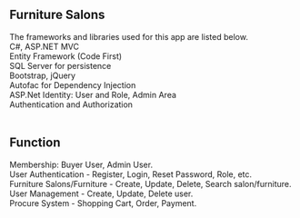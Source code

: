 ## Furniture Salons

The frameworks and libraries used for this app are listed below.
<br />
C#, ASP.NET MVC <br />
Entity Framework (Code First)<br />
SQL Server for persistence<br />
Bootstrap, jQuery<br />
Autofac for Dependency Injection<br />
ASP.Net Identity: User and Role, Admin Area<br />
Authentication and Authorization<br />
<br />
## Function

Membership: Buyer User, Admin User.<br />
User Authentication - Register, Login,  Reset Password, Role, etc.<br />
Furniture Salons/Furniture - Create, Update, Delete, Search salon/furniture.<br />
User Management - Create, Update, Delete user.<br />
Procure System - Shopping Cart, Order, Payment.<br />
